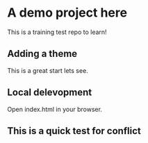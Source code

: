 # A demo project here

This is a training test repo to learn!

## Adding a theme

This is a great start lets see.


## Local delevopment

Open index.html in your browser.


## This is a quick test for conflict
